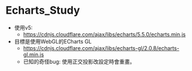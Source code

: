 # Echarts_Study
+ 使用v5:
  + https://cdnjs.cloudflare.com/ajax/libs/echarts/5.5.0/echarts.min.js
    <script src="">></script>
+ 目標是使用WebGL的ECharts GL
  + https://cdnjs.cloudflare.com/ajax/libs/echarts-gl/2.0.8/echarts-gl.min.js
  + 已知的奇怪bug: 使用正交投影改設定時會重畫。
